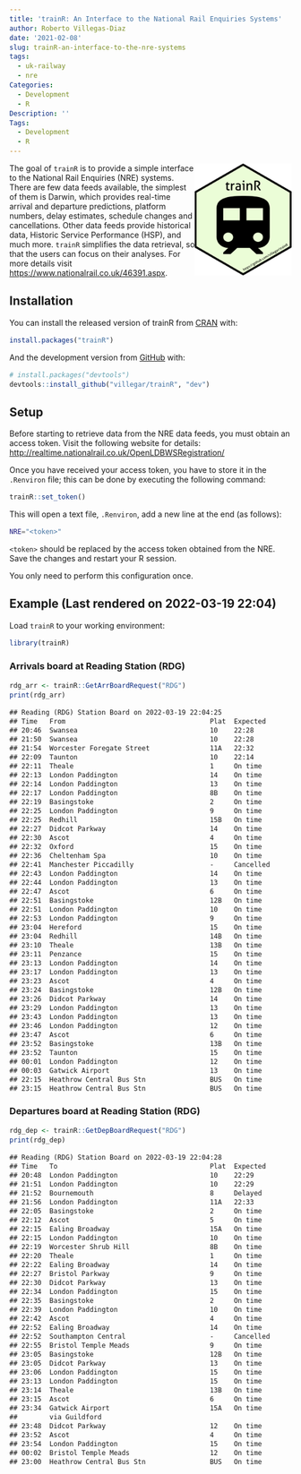 ```yaml
---
title: 'trainR: An Interface to the National Rail Enquiries Systems'
author: Roberto Villegas-Diaz
date: '2021-02-08'
slug: trainR-an-interface-to-the-nre-systems
tags:
  - uk-railway
  - nre
Categories:
  - Development
  - R
Description: ''
Tags:
  - Development
  - R
---
```


<img src="https://raw.githubusercontent.com/villegar/trainR/main/inst/images/logo.png" alt="logo" align="right" height=200px/>

The goal of `trainR` is to provide a simple interface to the 
National Rail Enquiries (NRE) systems. There are few data feeds 
available, the simplest of them is Darwin, which provides real-time 
arrival and departure predictions, platform numbers, delay estimates, 
schedule changes and cancellations. Other data feeds provide historical 
data, Historic Service Performance (HSP), and much more. `trainR` 
simplifies the data retrieval, so that the users can focus on their 
analyses. For more details visit 
https://www.nationalrail.co.uk/46391.aspx.

## Installation

You can install the released version of trainR from [CRAN](https://CRAN.R-project.org) with:

``` r
install.packages("trainR")
```

And the development version from [GitHub](https://github.com/) with:

``` r
# install.packages("devtools")
devtools::install_github("villegar/trainR", "dev")
```

## Setup
Before starting to retrieve data from the NRE data feeds, you must obtain an access token. 
Visit the following website for details: http://realtime.nationalrail.co.uk/OpenLDBWSRegistration/

Once you have received your access token, you have to store it in the `.Renviron` file; this can be 
done by executing the following command:


```r
trainR::set_token()
```

This will open a text file, `.Renviron`, add a new line at the end (as follows):

```bash
NRE="<token>"
```

`<token>` should be replaced by the access token obtained from the NRE. Save the changes and restart 
your R session.

You only need to perform this configuration once.

## Example (Last rendered on 2022-03-19 22:04)

Load `trainR` to your working environment:

```r
library(trainR)
```

### Arrivals board at Reading Station (RDG)


```r
rdg_arr <- trainR::GetArrBoardRequest("RDG")
print(rdg_arr)
```

```
## Reading (RDG) Station Board on 2022-03-19 22:04:25
## Time   From                                    Plat  Expected
## 20:46  Swansea                                 10    22:28
## 21:50  Swansea                                 10    22:28
## 21:54  Worcester Foregate Street               11A   22:32
## 22:09  Taunton                                 10    22:14
## 22:11  Theale                                  1     On time
## 22:13  London Paddington                       14    On time
## 22:14  London Paddington                       13    On time
## 22:17  London Paddington                       8B    On time
## 22:19  Basingstoke                             2     On time
## 22:25  London Paddington                       9     On time
## 22:25  Redhill                                 15B   On time
## 22:27  Didcot Parkway                          14    On time
## 22:30  Ascot                                   4     On time
## 22:32  Oxford                                  15    On time
## 22:36  Cheltenham Spa                          10    On time
## 22:41  Manchester Piccadilly                   -     Cancelled
## 22:43  London Paddington                       14    On time
## 22:44  London Paddington                       13    On time
## 22:47  Ascot                                   6     On time
## 22:51  Basingstoke                             12B   On time
## 22:51  London Paddington                       10    On time
## 22:53  London Paddington                       9     On time
## 23:04  Hereford                                15    On time
## 23:04  Redhill                                 14B   On time
## 23:10  Theale                                  13B   On time
## 23:11  Penzance                                15    On time
## 23:13  London Paddington                       14    On time
## 23:17  London Paddington                       13    On time
## 23:23  Ascot                                   4     On time
## 23:24  Basingstoke                             12B   On time
## 23:26  Didcot Parkway                          14    On time
## 23:29  London Paddington                       13    On time
## 23:43  London Paddington                       13    On time
## 23:46  London Paddington                       12    On time
## 23:47  Ascot                                   6     On time
## 23:52  Basingstoke                             13B   On time
## 23:52  Taunton                                 15    On time
## 00:01  London Paddington                       12    On time
## 00:03  Gatwick Airport                         13    On time
## 22:15  Heathrow Central Bus Stn                BUS   On time
## 23:15  Heathrow Central Bus Stn                BUS   On time
```

### Departures board at Reading Station (RDG)


```r
rdg_dep <- trainR::GetDepBoardRequest("RDG")
print(rdg_dep)
```

```
## Reading (RDG) Station Board on 2022-03-19 22:04:28
## Time   To                                      Plat  Expected
## 20:48  London Paddington                       10    22:29
## 21:51  London Paddington                       10    22:29
## 21:52  Bournemouth                             8     Delayed
## 21:56  London Paddington                       11A   22:33
## 22:05  Basingstoke                             2     On time
## 22:12  Ascot                                   5     On time
## 22:15  Ealing Broadway                         15A   On time
## 22:15  London Paddington                       10    On time
## 22:19  Worcester Shrub Hill                    8B    On time
## 22:20  Theale                                  1     On time
## 22:22  Ealing Broadway                         14    On time
## 22:27  Bristol Parkway                         9     On time
## 22:30  Didcot Parkway                          13    On time
## 22:34  London Paddington                       15    On time
## 22:35  Basingstoke                             2     On time
## 22:39  London Paddington                       10    On time
## 22:42  Ascot                                   4     On time
## 22:52  Ealing Broadway                         14    On time
## 22:52  Southampton Central                     -     Cancelled
## 22:55  Bristol Temple Meads                    9     On time
## 23:05  Basingstoke                             12B   On time
## 23:05  Didcot Parkway                          13    On time
## 23:06  London Paddington                       15    On time
## 23:13  London Paddington                       15    On time
## 23:14  Theale                                  13B   On time
## 23:15  Ascot                                   6     On time
## 23:34  Gatwick Airport                         15A   On time
##        via Guildford                           
## 23:48  Didcot Parkway                          12    On time
## 23:52  Ascot                                   4     On time
## 23:54  London Paddington                       15    On time
## 00:02  Bristol Temple Meads                    12    On time
## 23:00  Heathrow Central Bus Stn                BUS   On time
```
